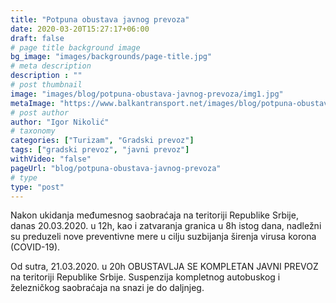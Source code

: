 ```yaml
---
title: "Potpuna obustava javnog prevoza"
date: 2020-03-20T15:27:17+06:00
draft: false
# page title background image
bg_image: "images/backgrounds/page-title.jpg"
# meta description
description : ""
# post thumbnail
image: "images/blog/potpuna-obustava-javnog-prevoza/img1.jpg"
metaImage: "https://www.balkantransport.net/images/blog/potpuna-obustava-javnog-prevoza/img1.jpg"
# post author
author: "Igor Nikolić"
# taxonomy
categories: ["Turizam", "Gradski prevoz"]
tags: ["gradski prevoz", "javni prevoz"]
withVideo: "false"
pageUrl: "blog/potpuna-obustava-javnog-prevoza"
# type
type: "post"
---
```


Nakon ukidanja međumesnog saobraćaja na teritoriji Republike Srbije, danas 20.03.2020. u 12h, kao i zatvaranja granica u 8h istog dana, nadležni su preduzeli nove preventivne mere u cilju suzbijanja širenja virusa korona (COVID-19).

Od sutra, 21.03.2020. u 20h OBUSTAVLJA SE KOMPLETAN JAVNI PREVOZ na teritoriji Republike Srbije. Suspenzija kompletnog autobuskog i železničkog saobraćaja na snazi je do daljnjeg.